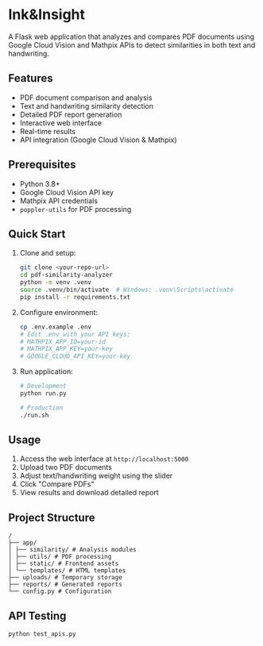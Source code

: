 # Ink&Insight

A Flask web application that analyzes and compares PDF documents using Google Cloud Vision and Mathpix APIs to detect similarities in both text and handwriting.

## Features
- PDF document comparison and analysis
- Text and handwriting similarity detection
- Detailed PDF report generation
- Interactive web interface
- Real-time results
- API integration (Google Cloud Vision & Mathpix)

## Prerequisites
- Python 3.8+
- Google Cloud Vision API key
- Mathpix API credentials
- `poppler-utils` for PDF processing

## Quick Start

1. Clone and setup:
   ```bash
   git clone <your-repo-url>
   cd pdf-similarity-analyzer
   python -m venv .venv
   source .venv/bin/activate  # Windows: .venv\Scripts\activate
   pip install -r requirements.txt
   ```

2. Configure environment:
   ```bash
   cp .env.example .env
   # Edit .env with your API keys:
   # MATHPIX_APP_ID=your-id
   # MATHPIX_APP_KEY=your-key
   # GOOGLE_CLOUD_API_KEY=your-key
   ```

3. Run application:
   ```bash
   # Development
   python run.py

   # Production
   ./run.sh
   ```

## Usage
1. Access the web interface at `http://localhost:5000`
2. Upload two PDF documents
3. Adjust text/handwriting weight using the slider
4. Click "Compare PDFs"
5. View results and download detailed report

## Project Structure
```
/
├── app/
│ ├── similarity/ # Analysis modules
│ ├── utils/ # PDF processing
│ ├── static/ # Frontend assets
│ └── templates/ # HTML templates
├── uploads/ # Temporary storage
├── reports/ # Generated reports
└── config.py # Configuration
```

## API Testing
```bash
python test_apis.py
```